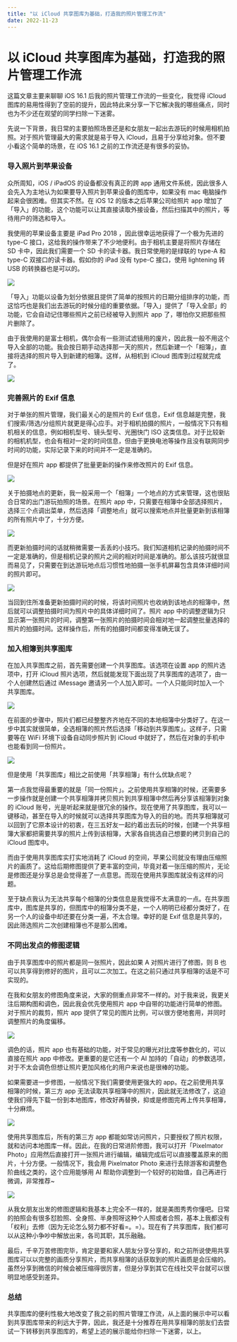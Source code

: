 ```yaml
---
title: "以 iCloud 共享图库为基础，打造我的照片管理工作流"
date: 2022-11-23
---
```


# 以 iCloud 共享图库为基础，打造我的照片管理工作流

这篇文章主要来聊聊 iOS 16.1 后我的照片管理工作流的一些变化，我觉得 iCloud 图库的易用性得到了空前的提升，因此特此来分享一下它解决我的哪些痛点，同时也为不少还在观望的同学扫除一下迷雾。

先说一下背景，我日常的主要拍照场景还是和女朋友一起出去游玩的时候用相机拍照。对于照片管理最大的需求就是易于导入 iCloud，且易于分享给对象。但不要小看这个简单的场景，在 iOS 16.1 之前的工作流还是有很多的妥协。

### 导入照片到苹果设备

众所周知，iOS / iPadOS 的设备都没有真正的跨 app 通用文件系统，因此很多人会先入为主地认为如果要导入照片到苹果设备的图库中，如果没有 mac 电脑操作起来会很困难。但其实不然。在 iOS 12 的版本之后苹果公司给照片 app 增加了「导入」的功能，这个功能可以让其直接读取外接设备，然后扫描其中的照片，等待用户的筛选和导入。

我使用的苹果设备主要是 iPad Pro 2018 ，因此很幸运地获得了一个极为先进的 type-C 接口，这给我的操作带来了不少地便利。由于相机主要是将照片存储在 SD 卡中，因此我们需要一个 SD 卡的读卡器。我日常使用的是绿联的 type-A 和 type-C 双接口的读卡器。假如你的 iPad 没有 type-C 接口，使用 lightening 转 USB 的转换器也是可以的。

![](https://image.wsine.top/73381f126a067d0f82dadf615f608c38.png)

「导入」功能以设备为划分依据且提供了简单的按照片的日期分组排序的功能，而这恰巧也是我们出去游玩的时候分组的重要依据。「导入」提供了「导入全部」的功能，它会自动记住哪些照片之前已经被导入到照片 app 了，哪怕你又把那些照片删除了。

由于我使用的是富士相机，偶尔会有一些测试滤镜用的废片，因此我一般不用这个导入全部的功能。我会按日期手动选择那一天的照片，然后新建一个「相簿」，直接将选择的照片导入到新建的相簿。这样，从相机到 iCloud 图库到过程就完成了。

![](https://image.wsine.top/724e8eaa757738c68ab0a107ddd16603.png)

### 完善照片的 Exif 信息

对于单张的照片管理，我们最关心的是照片的 Exif 信息，Exif 信息越是完整，我们搜索/筛选/分组照片就更是得心应手。对于相机拍摄的照片，一般情况下只有相机相关的信息，例如相机型号、镜头型号、光圈快门 ISO 这类信息。对于比较新的相机机型，也会有相对一定的时间信息，但由于更换电池等操作且没有联网同步时间的功能，实际记录下来的时间并不一定是准确的。

但是好在照片 app 都提供了批量更新的操作来修改照片的 Exif 信息。

![](https://image.wsine.top/36c302b30f07f0060cfeb6933f213e59.png)

关于拍摄地点的更新，我一般采用一个「相簿」一个地点的方式来管理，这也很贴合日常的出门游玩拍照的场景。在照片 app 中，只需要在相簿中全部选择照片，选择三个点调出菜单，然后选择「调整地点」就可以搜索地点并批量更新到该相簿的所有照片中了，十分方便。

![](https://image.wsine.top/7d6453afd20cd943c78d5e1e4f623d60.png)

而更新拍摄时间的话就稍微需要一丢丢的小技巧。我们知道相机记录的拍摄时间不一定是准确的，但是相机记录的照片之间的相对时间是准确的。那么该技巧就很显而易见了，只需要在到达游玩地点后习惯性地拍摄一张手机屏幕包含具体详细时间的照片即可。

![](https://image.wsine.top/f470c1c30b1dfacf2af6839e8465f827.png)

当回到住所准备更新拍摄时间的时候，将该时间照片也收纳到该地点的相簿中，然后就可以调整拍摄时间为照片中的具体详细时间了。照片 app 中的调整逻辑为只显示第一张照片的时间，调整第一张照片的拍摄时间会相对地一起调整批量选择的照片的拍摄时间。这样操作后，所有的拍摄时间都变得准确无误了。

### 加入相簿到共享图库

在加入共享图库之前，首先需要创建一个共享图库。该选项在设置 app 的照片选项中，打开 iCloud 照片选项，然后就能发现下面出现了共享图库的选项了，由一个人创建然后通过 iMessage 邀请另一个人加入即可。一个人只能同时加入一个共享图库。

![](https://image.wsine.top/ec6bdc6101b73f1f54861e621dd06f0d.png)

在前面的步骤中，照片们都已经整整齐齐地在不同的本地相簿中分类好了。在这一步中其实就很简单，全选相簿的照片然后选择「移动到共享图库」。这样子，只需要等在 WiFi 环境下设备自动同步照片到 iCloud 中就好了，然后在对象的手机中也能看到同一份照片。

![](https://image.wsine.top/6d024f4445a1de80870c090f5f5c6b60.png)

但是使用「共享图库」相比之前使用「共享相簿」有什么优缺点呢？

第一点我觉得最重要的就是「同一份照片」。之前使用共享相簿的时候，还需要多一步操作就是创建一个共享相簿并拷贝照片到共享相簿中然后再分享该相簿到对象的 iCloud 账号，光是听起来就是很冗余的操作。现在使用了共享图库，我可以一键移动，甚至在导入的时候就可以选择共享图库为导入的目的地。而共享相簿就可以回到了它原本设计的初衷，在三五好友一起约着出去玩的时候，创建一个共享相簿大家都把需要共享的照片上传到该相簿，大家各自挑选自己想要的拷贝到自己的 iCloud 图库中。

而由于使用共享图库实打实地消耗了 iCloud 的空间，苹果公司就没有理由压缩照片的画质了。这给后期修图提供了更丰富的空间，毕竟对着一张压缩的照片，无论是修图还是分享总是会觉得差了一点意思。而现在使用共享图库就没有这样的问题。

至于缺点我认为无法共享每个相簿的分类信息是我觉得不太满意的一点。在共享图库中，图库是共享的，但图库中的相簿分类不是，一个人明明已经都分类好了，在另一个人的设备中却还要在分类一遍，不太合理。幸好的是 Exif 信息是共享的，因此筛选照片二次创建相簿也不是那么困难。

### 不同出发点的修图逻辑

由于共享图库中的照片都是同一张照片，因此如果 A 对照片进行了修图，则 B 也可以共享得到修好的图片，且可以二次加工。在这之前只通过共享相簿的话是不可实现的。

在我和女朋友的修图角度来说，大家的侧重点非常不一样的。对于我来说，我更关注后期构图和调色，因此我会优先使用照片 app 中自带的功能进行简单的修图。对于照片的裁剪，照片 app 提供了常见的图片比例，可以很方便地套用，并同时调整照片的角度偏移。

![](https://image.wsine.top/2bbf39fd26dad48a90bfe67cf495a8d9.png)

调色的话，照片 app 也有基础的功能，对于常见的曝光对比度等参数化的，可以直接在照片 app 中修改。更重要的是它还有一个 AI 加持的「自动」的参数选项，对于不太会调色但想让照片更加风格化的用户来说也是很棒的功能。

如果需要进一步修图，一般情况下我们需要使用更强大的 app。在之前使用共享相簿的时候，第三方 app 无法读取共享相簿中的照片，因此就无法修改了，这迫使我们得先下载一份到本地图库，修改好再替换，抑或是修图完再上传共享相簿，十分麻烦。

![](https://image.wsine.top/b00f1e45050915d1571c913dc58c4b91.png)

使用共享图库后，所有的第三方 app 都能如常访问照片，只要授权了照片权限，就和访问本地图库一样。因此，在我的日常进阶修图，我可以打开「Pixelmator Photo」应用然后直接打开一张照片进行编辑，编辑完成后可以直接覆盖原来的图片，十分方便。一般情况下，我会用 Pixelmator Photo 来进行去除游客和调整色阶曲线之类的，这个应用能够用 AI 帮助你调整到一个较好的初始值，自己再进行微调，非常推荐~

![](https://image.wsine.top/9270a6da5c8f5ba3d96fb3f4491297ce.png)

从我女朋友出发的修图逻辑和我基本上完全不一样的，就是美图秀秀你懂吧。日常的拍照会有很多怼脸照、全身照、半身照呀这种个人照或者合照，基本上我都没有「权利」去修（因为无论怎么努力都不好看=。=）。现在有了共享图库，我们都可以从这种小争吵中解放出来，各司其职，其乐融融。

最后，千辛万苦修图完毕，肯定是要和家人朋友分享分享的，和之前所说使用共享图库可以以完整的画质分享照片，而共享相簿的话获取到的照片画质是会压缩的。虽然分享到微信的时候会被压缩得很厉害，但是分享到其它在线社交平台就可以很明显地感受到差异。

### 总结

共享图库的便利性极大地改变了我之前的照片管理工作流，从上面的展示中可以看到共享图库带来的利远大于弊，因此，我还是十分推荐在用共享相簿的朋友们去尝试一下转移到共享图库的，希望上述的展示能给你扫除一下迷雾，以上。
